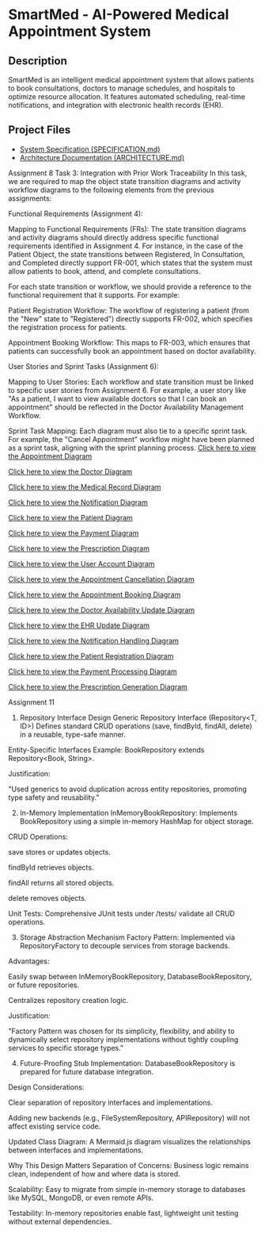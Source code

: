 # SmartMed - AI-Powered Medical Appointment System

## Description
SmartMed is an intelligent medical appointment system that allows patients to book consultations, doctors to manage schedules, and hospitals to optimize resource allocation. It features automated scheduling, real-time notifications, and integration with electronic health records (EHR).

## Project Files
- [System Specification (SPECIFICATION.md)](SPECIFICATION.md)
- [Architecture Documentation (ARCHITECTURE.md)](ARCHITECTURE.md)



Assignment 8
Task 3: Integration with Prior Work
Traceability
In this task, we are required to map the object state transition diagrams and activity workflow diagrams to the following elements from the previous assignments:

Functional Requirements (Assignment 4):

Mapping to Functional Requirements (FRs): The state transition diagrams and activity diagrams should directly address specific functional requirements identified in Assignment 4. For instance, in the case of the Patient Object, the state transitions between Registered, In Consultation, and Completed directly support FR-001, which states that the system must allow patients to book, attend, and complete consultations.

For each state transition or workflow, we should provide a reference to the functional requirement that it supports. For example:

Patient Registration Workflow: The workflow of registering a patient (from the "New" state to "Registered") directly supports FR-002, which specifies the registration process for patients.

Appointment Booking Workflow: This maps to FR-003, which ensures that patients can successfully book an appointment based on doctor availability.

User Stories and Sprint Tasks (Assignment 6):

Mapping to User Stories: Each workflow and state transition must be linked to specific user stories from Assignment 6. For example, a user story like "As a patient, I want to view available doctors so that I can book an appointment" should be reflected in the Doctor Availability Management Workflow.

Sprint Task Mapping: Each diagram must also tie to a specific sprint task. For example, the "Cancel Appointment" workflow might have been planned as a sprint task, aligning with the sprint planning process.
[Click here to view the Appointment Diagram](https://github.com/nenenokuthula/AI-Medical-System/blob/main/Appointment%20Diagram.png)

[Click here to view the Doctor Diagram](https://github.com/nenenokuthula/AI-Medical-System/blob/main/Doctor%20Diagram.png)

[Click here to view the Medical Record Diagram](https://github.com/nenenokuthula/AI-Medical-System/blob/main/Medical%20Record%20Diagram.png)

[Click here to view the Notification Diagram](https://github.com/nenenokuthula/AI-Medical-System/blob/main/Notification%20Diagram.png)

[Click here to view the Patient Diagram](https://github.com/nenenokuthula/AI-Medical-System/blob/main/Patient%20Diagram.png)

[Click here to view the Payment Diagram](https://github.com/nenenokuthula/AI-Medical-System/blob/main/Payment%20Diagram.png)

[Click here to view the Prescription Diagram](https://github.com/nenenokuthula/AI-Medical-System/blob/main/Pescription%20Diagram.png)

[Click here to view the User Account Diagram](https://github.com/nenenokuthula/AI-Medical-System/blob/main/User%20Account%20Diagram.png)

[Click here to view the Appointment Cancellation Diagram](https://github.com/nenenokuthula/AI-Medical-System/blob/main/Appiontment%20Cancellation%20Diagram.png)

[Click here to view the Appointment Booking Diagram](https://github.com/nenenokuthula/AI-Medical-System/blob/main/Appointment%20Booking%20Diagram.png)

[Click here to view the Doctor Availability Update Diagram](https://github.com/nenenokuthula/AI-Medical-System/blob/main/Doctor%20Availability%20Update%20Diagram.png)

[Click here to view the EHR Update Diagram](https://github.com/nenenokuthula/AI-Medical-System/blob/main/EHR%20Update.png)

[Click here to view the Notification Handling Diagram](https://github.com/nenenokuthula/AI-Medical-System/blob/main/Notification%20Handling%20Diagram.png)

[Click here to view the Patient Registration Diagram](https://github.com/nenenokuthula/AI-Medical-System/blob/main/Patient%20Registration%20Diagram.png)

[Click here to view the Payment Processing Diagram](https://github.com/nenenokuthula/AI-Medical-System/blob/main/Payment%20Processing%20Diagram.png)

[Click here to view the Prescription Generation Diagram](https://github.com/nenenokuthula/AI-Medical-System/blob/main/Prescription%20Generation%20Diagram.png)


Assignment 11
1. Repository Interface Design 
Generic Repository Interface (Repository<T, ID>)
Defines standard CRUD operations (save, findById, findAll, delete) in a reusable, type-safe manner.

Entity-Specific Interfaces
Example: BookRepository extends Repository<Book, String>.

Justification:

"Used generics to avoid duplication across entity repositories, promoting type safety and reusability."

2. In-Memory Implementation 
InMemoryBookRepository:
Implements BookRepository using a simple in-memory HashMap for object storage.

CRUD Operations:

save stores or updates objects.

findById retrieves objects.

findAll returns all stored objects.

delete removes objects.

Unit Tests:
Comprehensive JUnit tests under /tests/ validate all CRUD operations.

3. Storage Abstraction Mechanism 
Factory Pattern:
Implemented via RepositoryFactory to decouple services from storage backends.

Advantages:

Easily swap between InMemoryBookRepository, DatabaseBookRepository, or future repositories.

Centralizes repository creation logic.

Justification:

"Factory Pattern was chosen for its simplicity, flexibility, and ability to dynamically select repository implementations without tightly coupling services to specific storage types."

4. Future-Proofing 
Stub Implementation:
DatabaseBookRepository is prepared for future database integration.

Design Considerations:

Clear separation of repository interfaces and implementations.

Adding new backends (e.g., FileSystemRepository, APIRepository) will not affect existing service code.

Updated Class Diagram:
A Mermaid.js diagram visualizes the relationships between interfaces and implementations.

Why This Design Matters
Separation of Concerns:
Business logic remains clean, independent of how and where data is stored.

Scalability:
Easy to migrate from simple in-memory storage to databases like MySQL, MongoDB, or even remote APIs.

Testability:
In-memory repositories enable fast, lightweight unit testing without external dependencies.
